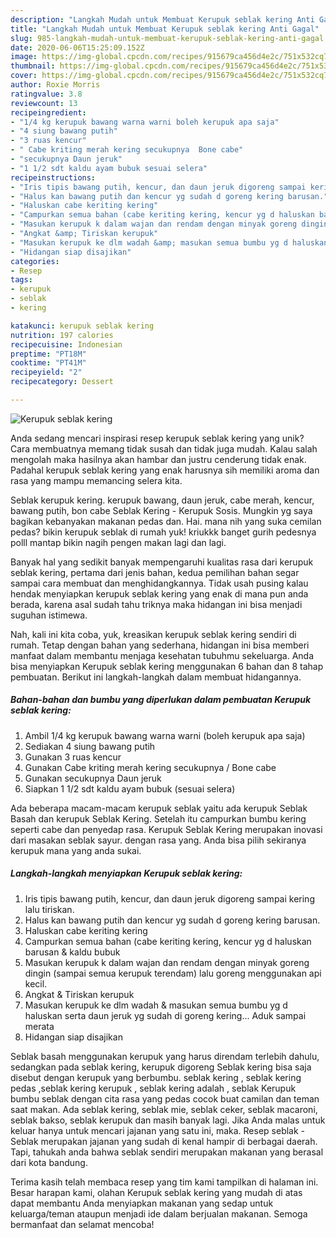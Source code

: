 ```yaml
---
description: "Langkah Mudah untuk Membuat Kerupuk seblak kering Anti Gagal"
title: "Langkah Mudah untuk Membuat Kerupuk seblak kering Anti Gagal"
slug: 985-langkah-mudah-untuk-membuat-kerupuk-seblak-kering-anti-gagal
date: 2020-06-06T15:25:09.152Z
image: https://img-global.cpcdn.com/recipes/915679ca456d4e2c/751x532cq70/kerupuk-seblak-kering-foto-resep-utama.jpg
thumbnail: https://img-global.cpcdn.com/recipes/915679ca456d4e2c/751x532cq70/kerupuk-seblak-kering-foto-resep-utama.jpg
cover: https://img-global.cpcdn.com/recipes/915679ca456d4e2c/751x532cq70/kerupuk-seblak-kering-foto-resep-utama.jpg
author: Roxie Morris
ratingvalue: 3.8
reviewcount: 13
recipeingredient:
- "1/4 kg kerupuk bawang warna warni boleh kerupuk apa saja"
- "4 siung bawang putih"
- "3 ruas kencur"
- " Cabe kriting merah kering secukupnya  Bone cabe"
- "secukupnya Daun jeruk"
- "1 1/2 sdt kaldu ayam bubuk sesuai selera"
recipeinstructions:
- "Iris tipis bawang putih, kencur, dan daun jeruk digoreng sampai kering lalu tiriskan."
- "Halus kan bawang putih dan kencur yg sudah d goreng kering barusan."
- "Haluskan cabe keriting kering"
- "Campurkan semua bahan (cabe keriting kering, kencur yg d haluskan barusan &amp; kaldu bubuk"
- "Masukan kerupuk k dalam wajan dan rendam dengan minyak goreng dingin (sampai semua kerupuk terendam) lalu goreng menggunakan api kecil."
- "Angkat &amp; Tiriskan kerupuk"
- "Masukan kerupuk ke dlm wadah &amp; masukan semua bumbu yg d haluskan serta daun jeruk yg sudah di goreng kering... Aduk sampai merata"
- "Hidangan siap disajikan"
categories:
- Resep
tags:
- kerupuk
- seblak
- kering

katakunci: kerupuk seblak kering 
nutrition: 197 calories
recipecuisine: Indonesian
preptime: "PT18M"
cooktime: "PT41M"
recipeyield: "2"
recipecategory: Dessert

---
```



![Kerupuk seblak kering](https://img-global.cpcdn.com/recipes/915679ca456d4e2c/751x532cq70/kerupuk-seblak-kering-foto-resep-utama.jpg)

Anda sedang mencari inspirasi resep kerupuk seblak kering yang unik? Cara membuatnya memang tidak susah dan tidak juga mudah. Kalau salah mengolah maka hasilnya akan hambar dan justru cenderung tidak enak. Padahal kerupuk seblak kering yang enak harusnya sih memiliki aroma dan rasa yang mampu memancing selera kita.

Seblak kerupuk kering. kerupuk bawang, daun jeruk, cabe merah, kencur, bawang putih, bon cabe Seblak Kering - Kerupuk Sosis. Mungkin yg saya bagikan kebanyakan makanan pedas dan. Hai. mana nih yang suka cemilan pedas? bikin kerupuk seblak di rumah yuk! kriukkk banget gurih pedesnya polll mantap bikin nagih pengen makan lagi dan lagi.

Banyak hal yang sedikit banyak mempengaruhi kualitas rasa dari kerupuk seblak kering, pertama dari jenis bahan, kedua pemilihan bahan segar sampai cara membuat dan menghidangkannya. Tidak usah pusing kalau hendak menyiapkan kerupuk seblak kering yang enak di mana pun anda berada, karena asal sudah tahu triknya maka hidangan ini bisa menjadi suguhan istimewa.


Nah, kali ini kita coba, yuk, kreasikan kerupuk seblak kering sendiri di rumah. Tetap dengan bahan yang sederhana, hidangan ini bisa memberi manfaat dalam membantu menjaga kesehatan tubuhmu sekeluarga. Anda bisa menyiapkan Kerupuk seblak kering menggunakan 6 bahan dan 8 tahap pembuatan. Berikut ini langkah-langkah dalam membuat hidangannya.

<!--inarticleads1-->

##### Bahan-bahan dan bumbu yang diperlukan dalam pembuatan Kerupuk seblak kering:

1. Ambil 1/4 kg kerupuk bawang warna warni (boleh kerupuk apa saja)
1. Sediakan 4 siung bawang putih
1. Gunakan 3 ruas kencur
1. Gunakan  Cabe kriting merah kering secukupnya / Bone cabe
1. Gunakan secukupnya Daun jeruk
1. Siapkan 1 1/2 sdt kaldu ayam bubuk (sesuai selera)


Ada beberapa macam-macam kerupuk seblak yaitu ada kerupuk Seblak Basah dan kerupuk Seblak Kering. Setelah itu campurkan bumbu kering seperti cabe dan penyedap rasa. Kerupuk Seblak Kering merupakan inovasi dari masakan seblak sayur. dengan rasa yang. Anda bisa pilih sekiranya kerupuk mana yang anda sukai. 

<!--inarticleads2-->

##### Langkah-langkah menyiapkan Kerupuk seblak kering:

1. Iris tipis bawang putih, kencur, dan daun jeruk digoreng sampai kering lalu tiriskan.
1. Halus kan bawang putih dan kencur yg sudah d goreng kering barusan.
1. Haluskan cabe keriting kering
1. Campurkan semua bahan (cabe keriting kering, kencur yg d haluskan barusan &amp; kaldu bubuk
1. Masukan kerupuk k dalam wajan dan rendam dengan minyak goreng dingin (sampai semua kerupuk terendam) lalu goreng menggunakan api kecil.
1. Angkat &amp; Tiriskan kerupuk
1. Masukan kerupuk ke dlm wadah &amp; masukan semua bumbu yg d haluskan serta daun jeruk yg sudah di goreng kering... Aduk sampai merata
1. Hidangan siap disajikan


Seblak basah menggunakan kerupuk yang harus direndam terlebih dahulu, sedangkan pada seblak kering, kerupuk digoreng Seblak kering bisa saja disebut dengan kerupuk yang berbumbu. seblak kering , seblak kering pedas ,seblak kering kerupuk , seblak kering adalah , seblak Kerupuk bumbu seblak dengan cita rasa yang pedas cocok buat camilan dan teman saat makan. Ada seblak kering, seblak mie, seblak ceker, seblak macaroni, seblak bakso, seblak kerupuk dan masih banyak lagi. Jika Anda malas untuk keluar hanya untuk mencari jajanan yang satu ini, maka. Resep seblak - Seblak merupakan jajanan yang sudah di kenal hampir di berbagai daerah. Tapi, tahukah anda bahwa seblak sendiri merupakan makanan yang berasal dari kota bandung. 

Terima kasih telah membaca resep yang tim kami tampilkan di halaman ini. Besar harapan kami, olahan Kerupuk seblak kering yang mudah di atas dapat membantu Anda menyiapkan makanan yang sedap untuk keluarga/teman ataupun menjadi ide dalam berjualan makanan. Semoga bermanfaat dan selamat mencoba!
